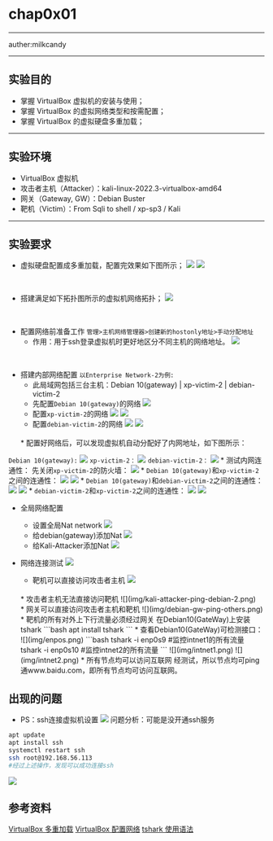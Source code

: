 # chap0x01

------
auther:milkcandy

------

## 实验目的
* 掌握 VirtualBox 虚拟机的安装与使用；
* 掌握 VirtualBox 的虚拟网络类型和按需配置；
* 掌握 VirtualBox 的虚拟硬盘多重加载；

-----

## 实验环境

* VirtualBox 虚拟机
* 攻击者主机（Attacker）：kali-linux-2022.3-virtualbox-amd64
* 网关（Gateway, GW）：Debian Buster
* 靶机（Victim）：From Sqli to shell / xp-sp3 / Kali

-----

## 实验要求

* 虚拟硬盘配置成多重加载，配置完效果如下图所示；
![](img/multi_load.png)
![](img/multi.png)
</br>

* 搭建满足如下拓扑图所示的虚拟机网络拓扑；
![](img/network_topology.png)
</br>

* 配置网络前准备工作
`管理>主机网络管理器>创建新的hostonly地址>手动分配地址`
    * 作用：用于ssh登录虚拟机时更好地区分不同主机的网络地址。
![](img/pre_hostonly.png)
</br>

* 搭建内部网络配置
`以Enterprise Network-2为例:`
    * 此局域网包括三台主机：Debian 10(gateway) | xp-victim-2 | debian-victim-2
    * 先配置`Debian 10(gateway)`的网络
    ![](img/enterprise_network-debian-gw.png)
    * 配置`xp-victim-2`的网络
    ![](img/enterprise_network-xp_2.png)
    ![](img/enterprise_network-xp.png)
    * 配置`debian-victim-2`的网络
    ![](img/enterprise_network-debian_2.png)
    ![](img/enterprise_network-debian.png)
    </br>
    * 配置好网络后，可以发现虚拟机自动分配好了内网地址，如下图所示：
`Debian 10(gateway):`
![](img/debian-gw-ip.png)
`xp-victim-2：`
![](img/xp-victim-2-ip.png)
`debian-victim-2：`
![](img/debian-victim-2-ip.png)
    * 测试内网连通性：
    先关闭`xp-victim-2`的防火墙：
    ![](img/xp-shutdownfirewall.png)
        * `Debian 10(gateway)`和`xp-victim-2`之间的连通性：
    ![](img/debian-gw-ping-xp-2.png)
    ![](img/xp-2-ping-debian-gw.png)
        * `Debian 10(gateway)`和`debian-victim-2`之间的连通性：
    ![](img/debian-gw-ping-debian-2.png)
    ![](img/debian-2-ping-debian-gw.png)
        * `debian-victim-2`和`xp-victim-2`之间的连通性：
    ![](img/xp-2-ping-debian-2.png)
    ![](img/debian-2-ping-xp-2.png)
    </br>

* 全局网络配置
    * 设置全局Nat network
        ![](img/natnetwork.png)
    * 给debian(gateway)添加Nat
        ![](img/bebian-gw-nat.png)
    * 给Kali-Attacker添加Nat
        ![](img/kali-attacker-nat.png)

* 网络连接测试
![](img/network_all.png)
    * 靶机可以直接访问攻击者主机
    ![](img/debian-2-ping-kali-attacker.png)
    </br>
    * 攻击者主机无法直接访问靶机
    ![](img/kali-attacker-ping-debian-2.png)
    </br>
    * 网关可以直接访问攻击者主机和靶机
    ![](img/debian-gw-ping-others.png)
    </br>
    * 靶机的所有对外上下行流量必须经过网关
    在Debian10(GateWay)上安装tshark
    ```bash
    apt install tshark
    ```
    * 查看Debian10(GateWay)可检测接口：
    ![](img/enpos.png)
    ```bash
    tshark -i enp0s9
    #监控intnet1的所有流量
    tshark -i enp0s10
    #监控intnet2的所有流量
    ```
    ![](img/intnet1.png)
     ![](img/intnet2.png)
    * 所有节点均可以访问互联网
    经测试，所以节点均可ping通www.baidu.com，即所有节点均可访问互联网。
## 出现的问题
* PS：ssh连接虚拟机设置
![](img/ssh_permission_denied.png)
问题分析：可能是没开通ssh服务
```bash
apt update
apt install ssh
systemctl restart ssh
ssh root@192.168.56.113
#经过上述操作，发现可以成功连接ssh
```
![](img/successfully_ssh.png)
## 参考资料
[VirtualBox 多重加载](https://expoli.tech/articles/2021/06/07/1623066136894.html)
[VirtualBox 配置网络](https://www-nakivo-com.translate.goog/blog/virtualbox-network-setting-guide/?_x_tr_sl=en&_x_tr_tl=zh-CN&_x_tr_hl=zh-CN&_x_tr_pto=sc)
[tshark 使用语法](https://www.wireshark.org/docs/man-pages/tshark.html)